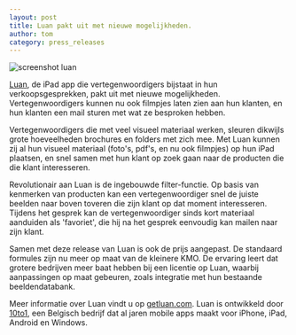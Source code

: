 ```yaml
---
layout: post
title: Luan pakt uit met nieuwe mogelijkheden.
author: tom
category: press_releases
---
```

![screenshot luan](http://getluan.com/images/app.png)  

[Luan](http://getluan.com), de iPad app die vertegenwoordigers bijstaat in hun verkoopsgesprekken, pakt uit met nieuwe mogelijkheden. Vertegenwoordigers kunnen nu ook filmpjes laten zien aan hun klanten, en hun klanten een mail sturen met wat ze besproken hebben.

Vertegenwoordigers die met veel visueel materiaal werken, sleuren dikwijls grote hoeveelheden brochures en folders met zich mee. Met Luan kunnen zij al hun visueel materiaal (foto's, pdf's, en nu ook filmpjes) op hun iPad plaatsen, en snel samen met hun klant op zoek gaan naar de producten die die klant interesseren.

Revolutionair aan Luan is de ingebouwde filter-functie. Op basis van kenmerken van producten kan een vertegenwoordiger snel de juiste beelden naar boven toveren die zijn klant op dat moment interesseren. Tijdens het gesprek kan de vertegenwoordiger sinds kort materiaal aanduiden als 'favoriet', die hij na het gesprek eenvoudig kan mailen naar zijn klant.

Samen met deze release van Luan is ook de prijs aangepast. De standaard formules zijn nu meer op maat van de kleinere KMO. De ervaring leert dat grotere bedrijven meer baat hebben bij een licentie op Luan, waarbij aanpassingen op maat gebeuren, zoals integratie met hun bestaande beeldendatabank.

Meer informatie over Luan vindt u op [getluan.com](http://getluan.com). Luan is ontwikkeld door [10to1](http://10to1.be), een Belgisch bedrijf dat al jaren mobile apps maakt voor iPhone, iPad, Android en Windows.
